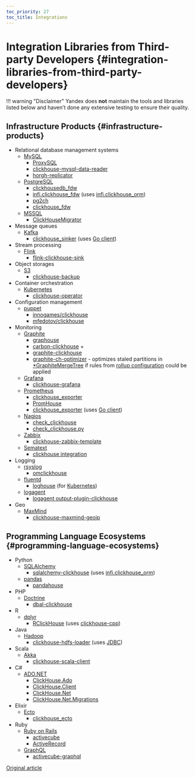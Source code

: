 ```yaml
---
toc_priority: 27
toc_title: Integrations
---
```


# Integration Libraries from Third-party Developers {#integration-libraries-from-third-party-developers}

!!! warning "Disclaimer"
    Yandex does **not** maintain the tools and libraries listed below and haven’t done any extensive testing to ensure their quality.

## Infrastructure Products {#infrastructure-products}

-   Relational database management systems
    -   [MySQL](https://www.mysql.com)
        -   [ProxySQL](https://github.com/sysown/proxysql/wiki/ClickHouse-Support)
        -   [clickhouse-mysql-data-reader](https://github.com/Altinity/clickhouse-mysql-data-reader)
        -   [horgh-replicator](https://github.com/larsnovikov/horgh-replicator)
    -   [PostgreSQL](https://www.postgresql.org)
        -   [clickhousedb\_fdw](https://github.com/Percona-Lab/clickhousedb_fdw)
        -   [infi.clickhouse\_fdw](https://github.com/Infinidat/infi.clickhouse_fdw) (uses [infi.clickhouse\_orm](https://github.com/Infinidat/infi.clickhouse_orm))
        -   [pg2ch](https://github.com/mkabilov/pg2ch)
        -   [clickhouse\_fdw](https://github.com/adjust/clickhouse_fdw)
    -   [MSSQL](https://en.wikipedia.org/wiki/Microsoft_SQL_Server)
        -   [ClickHouseMigrator](https://github.com/zlzforever/ClickHouseMigrator)
-   Message queues
    -   [Kafka](https://kafka.apache.org)
        -   [clickhouse\_sinker](https://github.com/housepower/clickhouse_sinker) (uses [Go client](https://github.com/ClickHouse/clickhouse-go/))
-   Stream processing
    -   [Flink](https://flink.apache.org)
        -   [flink-clickhouse-sink](https://github.com/ivi-ru/flink-clickhouse-sink)
-   Object storages
    -   [S3](https://en.wikipedia.org/wiki/Amazon_S3)
        -   [clickhouse-backup](https://github.com/AlexAkulov/clickhouse-backup)
-   Container orchestration
    -   [Kubernetes](https://kubernetes.io)
        -   [clickhouse-operator](https://github.com/Altinity/clickhouse-operator)
-   Configuration management
    -   [puppet](https://puppet.com)
        -   [innogames/clickhouse](https://forge.puppet.com/innogames/clickhouse)
        -   [mfedotov/clickhouse](https://forge.puppet.com/mfedotov/clickhouse)
-   Monitoring
    -   [Graphite](https://graphiteapp.org)
        -   [graphouse](https://github.com/yandex/graphouse)
        -   [carbon-clickhouse](https://github.com/lomik/carbon-clickhouse) +
        -   [graphite-clickhouse](https://github.com/lomik/graphite-clickhouse)
        -   [graphite-ch-optimizer](https://github.com/innogames/graphite-ch-optimizer) - optimizes staled partitions in [\*GraphiteMergeTree](../../engines/table_engines/mergetree_family/graphitemergetree.md#graphitemergetree) if rules from [rollup configuration](../../engines/table_engines/mergetree_family/graphitemergetree.md#rollup-configuration) could be applied
    -   [Grafana](https://grafana.com/)
        -   [clickhouse-grafana](https://github.com/Vertamedia/clickhouse-grafana)
    -   [Prometheus](https://prometheus.io/)
        -   [clickhouse\_exporter](https://github.com/f1yegor/clickhouse_exporter)
        -   [PromHouse](https://github.com/Percona-Lab/PromHouse)
        -   [clickhouse\_exporter](https://github.com/hot-wifi/clickhouse_exporter) (uses [Go client](https://github.com/kshvakov/clickhouse/))
    -   [Nagios](https://www.nagios.org/)
        -   [check\_clickhouse](https://github.com/exogroup/check_clickhouse/)
        -   [check\_clickhouse.py](https://github.com/innogames/igmonplugins/blob/master/src/check_clickhouse.py)
    -   [Zabbix](https://www.zabbix.com)
        -   [clickhouse-zabbix-template](https://github.com/Altinity/clickhouse-zabbix-template)
    -   [Sematext](https://sematext.com/)
        -   [clickhouse integration](https://github.com/sematext/sematext-agent-integrations/tree/master/clickhouse)
-   Logging
    -   [rsyslog](https://www.rsyslog.com/)
        -   [omclickhouse](https://www.rsyslog.com/doc/master/configuration/modules/omclickhouse.html)
    -   [fluentd](https://www.fluentd.org)
        -   [loghouse](https://github.com/flant/loghouse) (for [Kubernetes](https://kubernetes.io))
    -   [logagent](https://www.sematext.com/logagent)
        -   [logagent output-plugin-clickhouse](https://sematext.com/docs/logagent/output-plugin-clickhouse/)
-   Geo
    -   [MaxMind](https://dev.maxmind.com/geoip/)
        -   [clickhouse-maxmind-geoip](https://github.com/AlexeyKupershtokh/clickhouse-maxmind-geoip)

## Programming Language Ecosystems {#programming-language-ecosystems}

-   Python
    -   [SQLAlchemy](https://www.sqlalchemy.org)
        -   [sqlalchemy-clickhouse](https://github.com/cloudflare/sqlalchemy-clickhouse) (uses [infi.clickhouse\_orm](https://github.com/Infinidat/infi.clickhouse_orm))
    -   [pandas](https://pandas.pydata.org)
        -   [pandahouse](https://github.com/kszucs/pandahouse)
- PHP
    -   [Doctrine](https://www.doctrine-project.org/)
        -   [dbal-clickhouse](https://packagist.org/packages/friendsofdoctrine/dbal-clickhouse)
-   R
    -   [dplyr](https://db.rstudio.com/dplyr/)
        -   [RClickHouse](https://github.com/IMSMWU/RClickHouse) (uses [clickhouse-cpp](https://github.com/artpaul/clickhouse-cpp))
-   Java
    -   [Hadoop](http://hadoop.apache.org)
        -   [clickhouse-hdfs-loader](https://github.com/jaykelin/clickhouse-hdfs-loader) (uses [JDBC](../../sql_reference/table_functions/jdbc.md))
-   Scala
    -   [Akka](https://akka.io)
        -   [clickhouse-scala-client](https://github.com/crobox/clickhouse-scala-client)
-   C\#
    -   [ADO.NET](https://docs.microsoft.com/en-us/dotnet/framework/data/adonet/ado-net-overview)
        -   [ClickHouse.Ado](https://github.com/killwort/ClickHouse-Net)
        -   [ClickHouse.Client](https://github.com/DarkWanderer/ClickHouse.Client)
        -   [ClickHouse.Net](https://github.com/ilyabreev/ClickHouse.Net)
        -   [ClickHouse.Net.Migrations](https://github.com/ilyabreev/ClickHouse.Net.Migrations)
-   Elixir
    -   [Ecto](https://github.com/elixir-ecto/ecto)
        -   [clickhouse\_ecto](https://github.com/appodeal/clickhouse_ecto)
-   Ruby
    -   [Ruby on Rails](https://rubyonrails.org/)
        -   [activecube](https://github.com/bitquery/activecube)
        -   [ActiveRecord](https://github.com/PNixx/clickhouse-activerecord)
    -   [GraphQL](https://github.com/graphql)
        -   [activecube-graphql](https://github.com/bitquery/activecube-graphql)
        

[Original article](https://clickhouse.tech/docs/en/interfaces/third-party/integrations/) <!--hide-->
